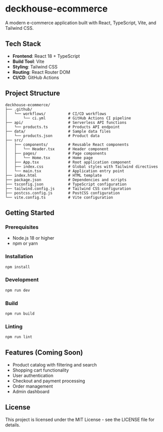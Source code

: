 # deckhouse-ecommerce

A modern e-commerce application built with React, TypeScript, Vite, and Tailwind CSS.

## Tech Stack

- **Frontend**: React 18 + TypeScript
- **Build Tool**: Vite
- **Styling**: Tailwind CSS
- **Routing**: React Router DOM
- **CI/CD**: GitHub Actions

## Project Structure

```
deckhouse-ecommerce/
├── .github/
│   └── workflows/          # CI/CD workflows
│       └── ci.yml          # GitHub Actions CI pipeline
├── api/                    # Serverless API functions
│   └── products.ts         # Products API endpoint
├── data/                   # Sample data files
│   └── products.json       # Product data
├── src/
│   ├── components/         # Reusable React components
│   │   └── Header.tsx      # Header component
│   ├── pages/              # Page components
│   │   └── Home.tsx        # Home page
│   ├── App.tsx             # Root application component
│   ├── index.css           # Global styles with Tailwind directives
│   └── main.tsx            # Application entry point
├── index.html              # HTML template
├── package.json            # Dependencies and scripts
├── tsconfig.json           # TypeScript configuration
├── tailwind.config.js      # Tailwind CSS configuration
├── postcss.config.js       # PostCSS configuration
└── vite.config.ts          # Vite configuration
```

## Getting Started

### Prerequisites

- Node.js 18 or higher
- npm or yarn

### Installation

```bash
npm install
```

### Development

```bash
npm run dev
```

### Build

```bash
npm run build
```

### Linting

```bash
npm run lint
```

## Features (Coming Soon)

- Product catalog with filtering and search
- Shopping cart functionality
- User authentication
- Checkout and payment processing
- Order management
- Admin dashboard

## License

This project is licensed under the MIT License - see the LICENSE file for details.
